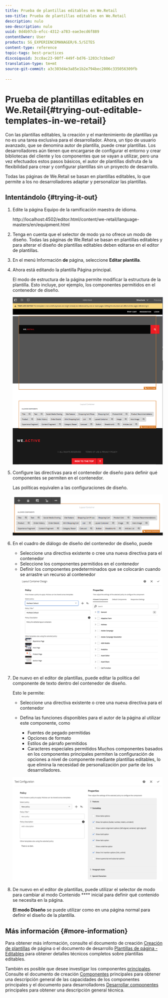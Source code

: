 ```yaml
---
title: Prueba de plantillas editables en We.Retail
seo-title: Prueba de plantillas editables en We.Retail
description: nulo
seo-description: nulo
uuid: 0d4b97cb-efcc-4312-a783-eae3ecd6f889
contentOwner: User
products: SG_EXPERIENCEMANAGER/6.5/SITES
content-type: reference
topic-tags: best-practices
discoiquuid: 3cc8ac23-98ff-449f-bd76-1203c7cbbed7
translation-type: tm+mt
source-git-commit: a3c303d4e3a85e1b2e794bec2006c335056309fb

---
```



# Prueba de plantillas editables en We.Retail{#trying-out-editable-templates-in-we-retail}

Con las plantillas editables, la creación y el mantenimiento de plantillas ya no es una tarea exclusiva para el desarrollador. Ahora, un tipo de usuario avanzado, que se denomina autor de plantilla, puede crear plantillas. Los desarrolladores aún tienen que encargarse de configurar el entorno y crear bibliotecas del cliente y los componentes que se vayan a utilizar, pero una vez efectuados estos pasos básicos, el autor de plantillas disfruta de la flexibilidad para crear y configurar plantillas sin un proyecto de desarrollo.

Todas las páginas de We.Retail se basan en plantillas editables, lo que permite a los no desarrolladores adaptar y personalizar las plantillas.

## Intentándolo {#trying-it-out}

1. Edite la página Equipo de la ramificación maestra de idioma.

   http://localhost:4502/editor.html/content/we-retail/language-masters/en/equipment.html

1. Tenga en cuenta que el selector de modo ya no ofrece un modo de diseño. Todas las páginas de We.Retail se basan en plantillas editables y para alterar el diseño de plantillas editables deben editarse en el editor de plantillas.
1. En el menú Información **de** página, seleccione **Editar plantilla**.
1. Ahora está editando la plantilla Página principal.

   El modo de estructura de la página permite modificar la estructura de la plantilla. Esto incluye, por ejemplo, los componentes permitidos en el contenedor de diseño.

   ![chlimage_1-138](assets/chlimage_1-138.png)

1. Configure las directivas para el contenedor de diseño para definir qué componentes se permiten en el contenedor.

   Las políticas equivalen a las configuraciones de diseño.

   ![chlimage_1-139](assets/chlimage_1-139.png)

1. En el cuadro de diálogo de diseño del contenedor de diseño, puede

   * Seleccione una directiva existente o cree una nueva directiva para el contenedor
   * Seleccione los componentes permitidos en el contenedor
   * Definir los componentes predeterminados que se colocarán cuando se arrastre un recurso al contenedor
   ![chlimage_1-140](assets/chlimage_1-140.png)

1. De nuevo en el editor de plantillas, puede editar la política del componente de texto dentro del contenedor de diseño.

   Esto le permite:

   * Seleccione una directiva existente o cree una nueva directiva para el contenedor
   * Defina las funciones disponibles para el autor de la página al utilizar este componente, como

      * Fuentes de pegado permitidas
      * Opciones de formato
      * Estilos de párrafo permitidos
      * Caracteres especiales permitidos
   Muchos componentes basados en los componentes principales permiten la configuración de opciones a nivel de componente mediante plantillas editables, lo que elimina la necesidad de personalización por parte de los desarrolladores.

   ![chlimage_1-141](assets/chlimage_1-141.png)

1. De nuevo en el editor de plantillas, puede utilizar el selector de modo para cambiar al modo Contenido **** inicial para definir qué contenido se necesita en la página.

   **El modo Diseño** se puede utilizar como en una página normal para definir el diseño de la plantilla.

## Más información {#more-information}

Para obtener más información, consulte el documento de creación [Creación de plantillas](/help/sites-authoring/templates.md) de página o el documento de desarrollo [Plantillas de página - Editables](/help/sites-developing/page-templates-editable.md) para obtener detalles técnicos completos sobre plantillas editables.

También es posible que desee investigar los componentes [principales](/help/sites-developing/we-retail-core-components.md). Consulte el documento de creación [Componentes](https://docs.adobe.com/content/help/en/experience-manager-core-components/using/introduction.html) principales para obtener una descripción general de las capacidades de los componentes principales y el documento para desarrolladores [Desarrollar componentes](https://helpx.adobe.com/experience-manager/core-components/using/developing.html) principales para obtener una descripción general técnica.

